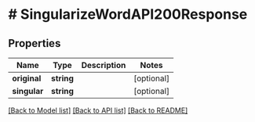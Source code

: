 # # SingularizeWordAPI200Response

## Properties

Name | Type | Description | Notes
------------ | ------------- | ------------- | -------------
**original** | **string** |  | [optional]
**singular** | **string** |  | [optional]

[[Back to Model list]](../../README.md#models) [[Back to API list]](../../README.md#endpoints) [[Back to README]](../../README.md)
